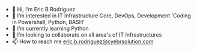- 👋 Hi, I’m Eric B Rodriguez
- 👀 I’m interested in IT Infrastructure Core, DevOps, Development 'Coding in Powershell, Python, BASH'
- 🌱 I’m currently learning Python
- 💞️ I’m looking to collaborate on all area's of IT Infrastructures
- 📫 How to reach me eric.b.rodriguez@cyebrsolution.com

<!---
ericbr007/ericbr007 is a ✨ special ✨ repository because its `README.md` (this file) appears on your GitHub profile.
You can click the Preview link to take a look at your changes.
--->

